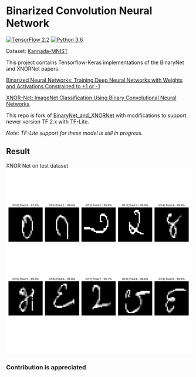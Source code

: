 # Binarized Convolution Neural Network

[![TensorFlow 2.2](https://img.shields.io/badge/TensorFlow-2.2-FF6F00?logo=tensorflow)](https://github.com/tensorflow/tensorflow/releases/tag/v2.2.0)
[![Python 3.6](https://img.shields.io/badge/Python-3.6-3776AB)](https://www.python.org/downloads/release/python-360/)


Dataset: [Kannada-MNIST](https://www.kaggle.com/c/Kannada-MNIST)

This project contains Tensorflow-Keras implementations of the BinaryNet and XNORNet papers:

[Binarized Neural Networks: Training Deep Neural Networks with Weights and Activations Constrained to +1 or -1](https://arxiv.org/abs/1602.02830)


[XNOR-Net: ImageNet Classification Using Binary Convolutional Neural Networks](https://arxiv.org/abs/1603.05279)

This repo is fork of [BinaryNet_and_XNORNet](https://github.com/yaysummeriscoming/BinaryNet_and_XNORNet) with modifications to support newer version TF 2.x with TF-Lite.

*Note: TF-Lite support for these model is still in progress.*

## Result
XNOR Net on test dataset
![](results/xnor_pred.png)


### Contribution is appreciated


